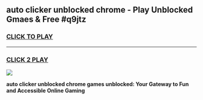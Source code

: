 
## auto clicker unblocked chrome - Play Unblocked Gmaes & Free #q9jtz
<h3>
<a href="https://news.freeplayer.one?title=auto_clicker_unblocked_chrome&ref=24F">CLICK TO PLAY</a></h3>
<hr>

<h3>
<a href="https://news.freeplayer.one?title=auto_clicker_unblocked_chrome&ref=24F">CLICK 2 PLAY</a>
  
</h3>

<a href="https://news.freeplayer.one?title=auto_clicker_unblocked_chrome&ref=24F/"><img src="https://clearcache.store/games.png"></a>


**auto clicker unblocked chrome games unblocked: Your Gateway to Fun and Accessible Online Gaming**
